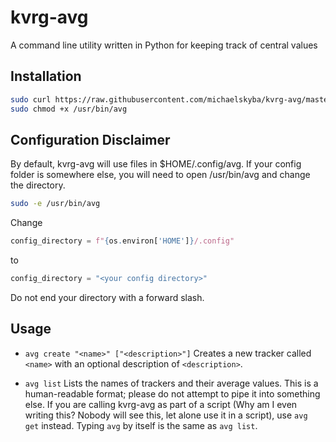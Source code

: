 

# kvrg-avg
A command line utility written in Python for keeping track of central values

## Installation
```bash
sudo curl https://raw.githubusercontent.com/michaelskyba/kvrg-avg/master/main.py -o /usr/bin/avg
sudo chmod +x /usr/bin/avg
```

## Configuration Disclaimer
By default, kvrg-avg will use files in $HOME/.config/avg. If your
config folder is somewhere else, you will need to open /usr/bin/avg
and change the directory.
```bash
sudo -e /usr/bin/avg
```
Change
```python
config_directory = f"{os.environ['HOME']}/.config"
```
to
```python
config_directory = "<your config directory>"
```
Do not end your directory with a forward slash.

## Usage

 -  ``avg create "<name>" ["<description>"]``
Creates a new tracker called ``<name>`` with an optional description of ``<description>``.

- ``avg list``
Lists the names of trackers and their average values. This is a human-readable format; please do not attempt to pipe it into something else. If you are calling kvrg-avg as part of a script (Why am I even writing this? Nobody will see this, let alone use it in a script), use ``avg get`` instead. Typing ``avg`` by itself is the same as ``avg list``.
